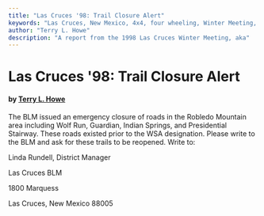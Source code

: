 ```yaml
---
title: "Las Cruces '98: Trail Closure Alert"
keywords: "Las Cruces, New Mexico, 4x4, four wheeling, Winter Meeting, 1998, Chile Challenge, Guardian, Wolf Run, Gauntlet, Tabasco Twister, Amatista Ledges, Jeep, Toyota, Ford, Bronco, CJ, Wrangler, Kronos"
author: "Terry L. Howe"
description: "A report from the 1998 Las Cruces Winter Meeting, aka"
---
```


# Las Cruces '98: Trail Closure Alert

#### by [Terry L. Howe](mailto:txh3202@worldnet.att.net)

The BLM issued an emergency closure of roads in the Robledo Mountain
area including Wolf Run, Guardian, Indian
Springs, and Presidential Stairway.  These roads existed prior to the
WSA designation.  Please write to the BLM and
ask for these trails to be reopened.  Write to:

Linda Rundell, District Manager

Las Cruces BLM

1800 Marquess

Las Cruces, New Mexico  88005